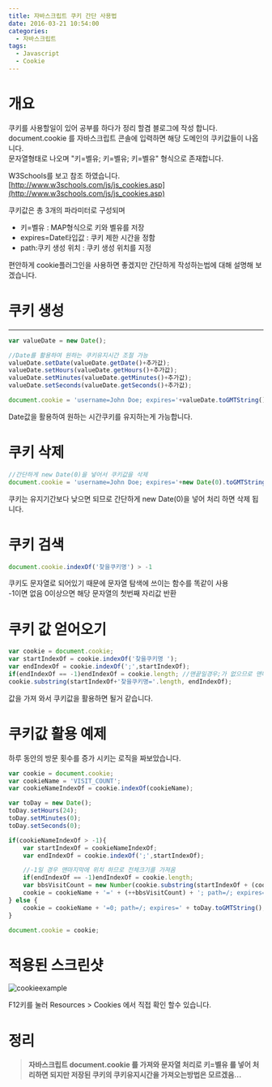 ```yaml
---
title: 자바스크립트 쿠키 간단 사용법
date: 2016-03-21 10:54:00
categories:
  - 자바스크립트
tags:
  - Javascript
  - Cookie
---
```

# 개요

쿠키를 사용할일이 있어 공부를 하다가 정리 할겸 블로그에 작성 합니다.  
document.cookie 를 자바스크립트 콘솔에 입력하면 해당 도메인의 쿠키값들이 나옵니다.  
문자열형태로 나오며 "키=벨유; 키=벨유; 키=벨유" 형식으로 존재합니다.

W3Schools를 보고 참조 하였습니다.  
[http://www.w3schools.com/js/js_cookies.asp](http://www.w3schools.com/js/js_cookies.asp)

쿠키값은 총 3개의 파라미터로 구성되며

* 키=벨유 : MAP형식으로 키와 벨유를 저장
* expires=Date타입값 : 쿠키 제한 시간을 정함
* path:쿠키 생성 위치 : 쿠키 생성 위치를 지정
<!-- more -->
편안하게 cookie플러그인을 사용하면 좋겠지만 간단하게 작성하는법에 대해 설명해 보겠습니다.

# 쿠키 생성
-----

```javascript
var valueDate = new Date();

//Date를 활용하여 원하는 쿠키유지시간 조절 가능
valueDate.setDate(valueDate.getDate()+추가값);
valueDate.setHours(valueDate.getHours()+추가값);
valueDate.setMinutes(valueDate.getMinutes()+추가값);
valueDate.setSeconds(valueDate.getSeconds()+추가값);

document.cookie = 'username=John Doe; expires='+valueDate.toGMTString()+'; path=/';
```

Date값을 활용하여 원하는 시간쿠키를 유지하는게 가능합니다.

# 쿠키 삭제

```javascript
//간단하게 new Date(0)을 넣어서 쿠키값을 삭제
document.cookie = 'username=John Doe; expires='+new Date(0).toGMTString()+'; path=/';
```

쿠키는 유지기간보다 낮으면 되므로 간단하게 new Date(0)을 넣어 처리 하면 삭제 됩니다.

# 쿠키 검색

```javascript
document.cookie.indexOf('찾을쿠키명') > -1
```

쿠키도 문자열로 되어있기 때문에 문자열 탐색에 쓰이는 함수를 똑같이 사용  
-1이면 없음 0이상으면 해당 문자열의 첫번째 자리값 반환

# 쿠키 값 얻어오기

```javascript
var cookie = document.cookie;
var startIndexOf = cookie.indexOf('찾을쿠키명 ');
var endIndexOf = cookie.indexOf(';',startIndexOf);
if(endIndexOf == -1)endIndexOf = cookie.length; //맨끝일경우;가 없으므로 맨마지막자리를 가져온다.
cookie.substring(startIndexOf+'찾을쿠키명='.length, endIndexOf);
```

값을 가져 와서 쿠키값을 활용하면 될거 같습니다.

# 쿠키값 활용 예제

하루 동안의 방문 횟수를 증가 시키는 로직을 짜보았습니다.

```javascript
var cookie = document.cookie;
var cookieName = 'VISIT_COUNT';
var cookieNameIndexOf = cookie.indexOf(cookieName);

var toDay = new Date();
toDay.setHours(24);
toDay.setMinutes(0);
toDay.setSeconds(0);

if(cookieNameIndexOf > -1){
    var startIndexOf = cookieNameIndexOf;
    var endIndexOf = cookie.indexOf(';',startIndexOf);

    //-1일 경우 맨마지막에 위치 하므로 전체크기를 가져옴
    if(endIndexOf == -1)endIndexOf = cookie.length;
    var bbsVisitCount = new Number(cookie.substring(startIndexOf + (cookieName+'=').length, endIndexOf));
    cookie = cookieName + '=' + (++bbsVisitCount) + '; path=/; expires=' + toDay.toGMTString();
} else {
    cookie = cookieName + '=0; path=/; expires=' + toDay.toGMTString();
}

document.cookie = cookie;
```

# 적용된 스크린샷

![cookieexample](https://user-images.githubusercontent.com/6037055/43313390-e069c540-91ca-11e8-9667-151f39342103.png)

F12키를 눌러 Resources > Cookies 에서 직접 확인 할수 있습니다.

# 정리

> **자바스크립트 document.cookie 를 가져와 문자열 처리로 키=벨유 를 넣어 처리하면 되지만 저장된 쿠키의 쿠키유지시간을 가져오는방법은 모르겠음...**
